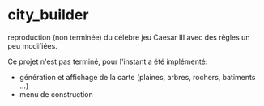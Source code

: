 # city_builder

reproduction (non terminée) du célèbre jeu Caesar III avec des règles un peu modifiées.

Ce projet n'est pas terminé, pour l'instant a été implémenté:
- génération et affichage de la carte (plaines, arbres, rochers, batiments ...)
- menu de construction
